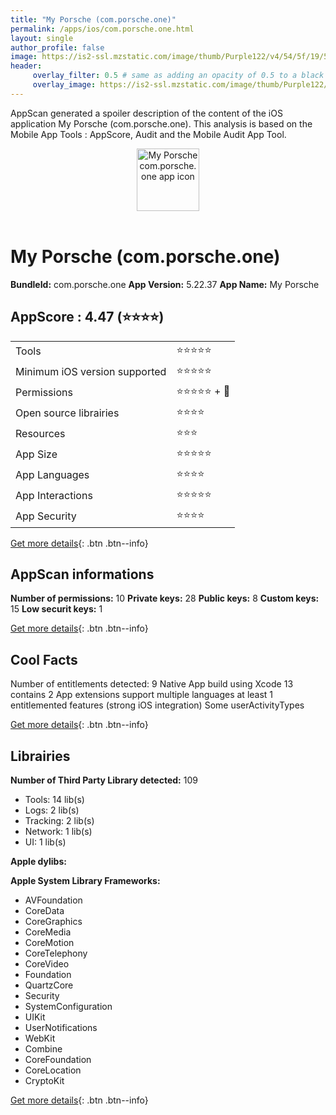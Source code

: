```yaml
---
title: "My Porsche (com.porsche.one)"
permalink: /apps/ios/com.porsche.one.html
layout: single
author_profile: false
image: https://is2-ssl.mzstatic.com/image/thumb/Purple122/v4/54/5f/19/545f19fb-4711-efbd-cf22-6e3a29a749e6/porsche_dark-0-1x_U007emarketing-0-5-0-85-220.png/512x512bb.jpg
header: 
     overlay_filter: 0.5 # same as adding an opacity of 0.5 to a black background
     overlay_image: https://is2-ssl.mzstatic.com/image/thumb/Purple122/v4/54/5f/19/545f19fb-4711-efbd-cf22-6e3a29a749e6/porsche_dark-0-1x_U007emarketing-0-5-0-85-220.png/512x512bb.jpg
---
```

AppScan generated a spoiler description of the content of the iOS application My Porsche (com.porsche.one). This analysis is based on the Mobile App Tools : AppScore, Audit and the Mobile Audit App Tool.

  
  
<div style="text-align: center;"><img src="https://is2-ssl.mzstatic.com/image/thumb/Purple122/v4/54/5f/19/545f19fb-4711-efbd-cf22-6e3a29a749e6/porsche_dark-0-1x_U007emarketing-0-5-0-85-220.png/512x512bb.jpg" width="100" height="100" alt="My Porsche com.porsche.one app icon"></div></br>
  
# My Porsche (com.porsche.one)

**BundleId:** com.porsche.one
**App Version:** 5.22.37
**App Name:** My Porsche


## AppScore : 4.47 (⭐️⭐️⭐️⭐️) 

<table>
<tr><td> Tools </td><td> ⭐️⭐️⭐️⭐️⭐️ </td></tr>
<tr><td> Minimum iOS version supported </td><td> ⭐️⭐️⭐️⭐️⭐️ </td></tr>
<tr><td> Permissions </td><td> ⭐️⭐️⭐️⭐️⭐️ + 🌟 </td></tr>
<tr><td> Open source librairies </td><td> ⭐️⭐️⭐️⭐️ </td></tr>
<tr><td> Resources </td><td> ⭐️⭐️⭐️ </td></tr>
<tr><td> App Size </td><td> ⭐️⭐️⭐️⭐️⭐️ </td></tr>
<tr><td> App Languages </td><td> ⭐️⭐️⭐️⭐️ </td></tr>
<tr><td> App Interactions </td><td> ⭐️⭐️⭐️⭐️⭐️ </td></tr>
<tr><td> App Security </td><td> ⭐️⭐️⭐️⭐️ </td></tr>
</table>

[Get more details](/pricing.html){: .btn .btn--info}  
  
## AppScan informations 

**Number of permissions:** 10
**Private keys:** 28
**Public keys:** 8
**Custom keys:** 15
**Low securit keys:** 1
  
[Get more details](/pricing.html){: .btn .btn--info}

## Cool Facts

Number of entitlements detected: 9
Native App
build using Xcode 13
contains 2 App extensions
support multiple languages
at least 1 entitlemented features (strong iOS integration)
Some userActivityTypes
  
[Get more details](/pricing.html){: .btn .btn--info}

## Librairies 
**Number of Third Party Library detected:** 109
- Tools: 14 lib(s)
- Logs: 2 lib(s)
- Tracking: 2 lib(s)
- Network: 1 lib(s)
- UI: 1 lib(s)

**Apple dylibs:**


**Apple System Library Frameworks:**
- AVFoundation
- CoreData
- CoreGraphics
- CoreMedia
- CoreMotion
- CoreTelephony
- CoreVideo
- Foundation
- QuartzCore
- Security
- SystemConfiguration
- UIKit
- UserNotifications
- WebKit
- Combine
- CoreFoundation
- CoreLocation
- CryptoKit


  
[Get more details](/pricing.html){: .btn .btn--info}

